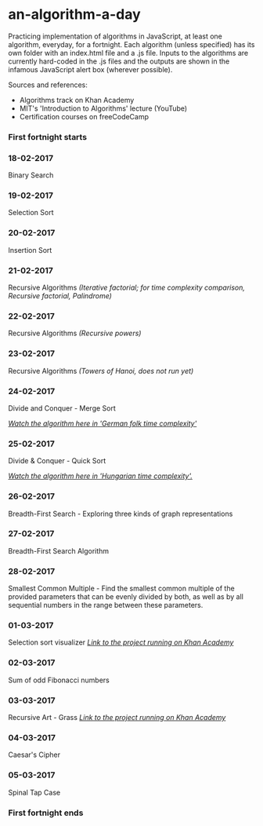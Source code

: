 # an-algorithm-a-day
Practicing implementation of algorithms in JavaScript, at least one algorithm, everyday, for a fortnight. Each algorithm (unless specified) has its own folder with an index.html file and a <algorithmName>.js file. Inputs to the algorithms are currently hard-coded in the .js files and the outputs are shown in the infamous JavaScript alert box (wherever possible).

Sources and references:
- Algorithms track on Khan Academy
- MIT's 'Introduction to Algorithms' lecture (YouTube)
- Certification courses on freeCodeCamp

### First fortnight starts

### 18-02-2017
Binary Search

### 19-02-2017
Selection Sort

### 20-02-2017
Insertion Sort

### 21-02-2017
Recursive Algorithms *(Iterative factorial; for time complexity comparison, Recursive factorial, Palindrome)*

### 22-02-2017
Recursive Algorithms *(Recursive powers)*

### 23-02-2017
Recursive Algorithms *(Towers of Hanoi, does not run yet)*

### 24-02-2017
Divide and Conquer - Merge Sort

[*Watch the algorithm here in 'German folk time complexity'*](https://www.youtube.com/watch?v=XaqR3G_NVoo)

### 25-02-2017
Divide & Conquer - Quick Sort

[*Watch the algorithm here in 'Hungarian time complexity'.*](https://www.youtube.com/watch?v=ywWBy6J5gz8)

### 26-02-2017
Breadth-First Search - Exploring three kinds of graph representations

### 27-02-2017
Breadth-First Search Algorithm

### 28-02-2017
Smallest Common Multiple - Find the smallest common multiple of the provided parameters that can be evenly divided by both, as well as by all sequential numbers in the range between these parameters.

### 01-03-2017
Selection sort visualizer
[*Link to the project running on Khan Academy*](https://www.khanacademy.org/computer-science/selection-sort-visualizer/6537944009080832)

### 02-03-2017
Sum of odd Fibonacci numbers

### 03-03-2017
Recursive Art - Grass
[*Link to the project running on Khan Academy*](https://www.khanacademy.org/computer-science/spin-off-of-project-recursive-art/6130028902940672)

### 04-03-2017
Caesar's Cipher

### 05-03-2017
Spinal Tap Case

### First fortnight ends
